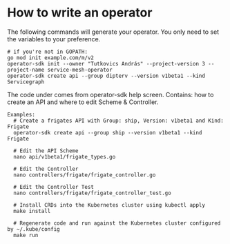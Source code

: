 # How to write an operator 
The following commands will generate your operator. You only need to set the variables to your preference. 

```
# if you're not in GOPATH:
go mod init example.com/m/v2
operator-sdk init --owner "Tutkovics András" --project-version 3 --project-name service-mesh-operator
operator-sdk create api --group dipterv --version v1beta1 --kind Servicegraph
```

The code under comes from operator-sdk help screen. Contains: how to create an API and where to edit Scheme & Controller.

```
Examples:
  # Create a frigates API with Group: ship, Version: v1beta1 and Kind: Frigate
  operator-sdk create api --group ship --version v1beta1 --kind Frigate

  # Edit the API Scheme
  nano api/v1beta1/frigate_types.go

  # Edit the Controller
  nano controllers/frigate/frigate_controller.go

  # Edit the Controller Test
  nano controllers/frigate/frigate_controller_test.go

  # Install CRDs into the Kubernetes cluster using kubectl apply
  make install

  # Regenerate code and run against the Kubernetes cluster configured by ~/.kube/config
  make run
```
